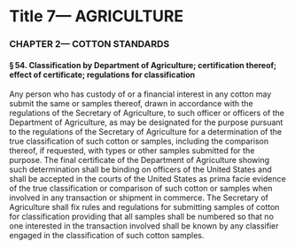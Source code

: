 
# Title 7— AGRICULTURE
### CHAPTER 2— COTTON STANDARDS
#### § 54. Classification by Department of Agriculture; certification thereof; effect of certificate; regulations for classification

Any person who has custody of or a financial interest in any cotton may submit the same or samples thereof, drawn in accordance with the regulations of the Secretary of Agriculture, to such officer or officers of the Department of Agriculture, as may be designated for the purpose pursuant to the regulations of the Secretary of Agriculture for a determination of the true classification of such cotton or samples, including the comparison thereof, if requested, with types or other samples submitted for the purpose. The final certificate of the Department of Agriculture showing such determination shall be binding on officers of the United States and shall be accepted in the courts of the United States as prima facie evidence of the true classification or comparison of such cotton or samples when involved in any transaction or shipment in commerce. The Secretary of Agriculture shall fix rules and regulations for submitting samples of cotton for classification providing that all samples shall be numbered so that no one interested in the transaction involved shall be known by any classifier engaged in the classification of such cotton samples.
